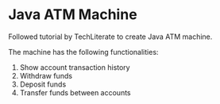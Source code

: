 # Java ATM Machine

Followed tutorial by TechLiterate to create Java ATM machine.

The machine has the following functionalities:
1. Show account transaction history
2. Withdraw funds
3. Deposit funds
4. Transfer funds between accounts